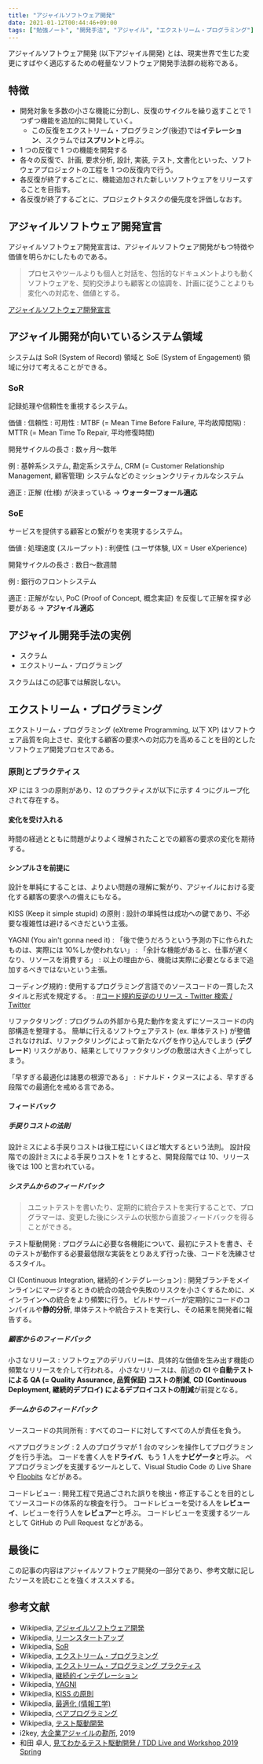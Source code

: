 ```yaml
---
title: "アジャイルソフトウェア開発"
date: 2021-01-12T00:44:46+09:00
tags: ["勉強ノート", "開発手法", "アジャイル", "エクストリーム・プログラミング"]
---
```


アジャイルソフトウェア開発 (以下アジャイル開発) とは、現実世界で生じた変更にすばやく適応するための軽量なソフトウェア開発手法群の総称である。

<!-- TODO リーンスタートアップについて補足 -->

## 特徴

- 開発対象を多数の小さな機能に分割し、反復のサイクルを繰り返すことで 1 つずつ機能を追加的に開発していく。
  - この反復をエクストリーム・プログラミング(後述)では**イテレーション**、スクラムでは**スプリント**と呼ぶ。
- 1 つの反復で 1 つの機能を開発する
- 各々の反復で、計画, 要求分析, 設計, 実装, テスト, 文書化といった、ソフトウェアプロジェクトの工程を 1 つの反復内で行う。
- 各反復が終了するごとに、機能追加された新しいソフトウェアをリリースすることを目指す。
- 各反復が終了するごとに、プロジェクトタスクの優先度を評価しなおす。

## アジャイルソフトウェア開発宣言

アジャイルソフトウェア開発宣言は、アジャイルソフトウェア開発がもつ特徴や価値を明らかにしたものである。

> プロセスやツールよりも個人と対話を、包括的なドキュメントよりも動くソフトウェアを、契約交渉よりも顧客との協調を、計画に従うことよりも変化への対応を、価値とする。

[アジャイルソフトウェア開発宣言](https://agilemanifesto.org/iso/ja/manifesto.html)

## アジャイル開発が向いているシステム領域

システムは SoR (System of Record) 領域と SoE (System of Engagement) 領域に分けて考えることができる。

### SoR

記録処理や信頼性を重視するシステム。

<!-- prettier-ignore-start -->
価値
: 信頼性
: 可用性
  : MTBF (= Mean Time Before Failure, 平均故障間隔)
  : MTTR (= Mean Time To Repair, 平均修復時間)
<!-- prettier-ignore-end -->

開発サイクルの長さ
: 数ヶ月〜数年

例
: 基幹系システム, 勘定系システム, 
CRM (= Customer Relationship Management, 顧客管理) システムなどのミッションクリティカルなシステム

適正
: 正解 (仕様) が決まっている → **ウォーターフォール適応**

### SoE

サービスを提供する顧客との繋がりを実現するシステム。

価値
: 処理速度 (スループット)
: 利便性 (ユーザ体験, UX = User eXperience)

開発サイクルの長さ
: 数日〜数週間

例
: 銀行のフロントシステム

適正
: 正解がない, PoC (Proof of Concept, 概念実証) を反復して正解を探す必要がある → **アジャイル適応**

## アジャイル開発手法の実例

- スクラム
- エクストリーム・プログラミング

スクラムはこの記事では解説しない。

## エクストリーム・プログラミング

エクストリーム・プログラミング (eXtreme Programming, 以下 XP) はソフトウェア品質を向上させ、変化する顧客の要求への対応力を高めることを目的としたソフトウェア開発プロセスである。

### 原則とプラクティス

XP には 3 つの原則があり、12 のプラクティスが以下に示す 4 つにグループ化されて存在する。

#### 変化を受け入れる

時間の経過とともに問題がよりよく理解されたことでの顧客の要求の変化を期待する。

#### シンプルさを前提に

設計を単純にすることは、よりよい問題の理解に繋がり、アジャイルにおける変化する顧客の要求への備えにもなる。

KISS (Keep it simple stupid) の原則
: 設計の単純性は成功への鍵であり、不必要な複雑性は避けるべきだという主張。

YAGNI (You ain't gonna need it)
: 「後で使うだろうという予測の下に作られたものは、実際には 10%しか使われない」
: 「余計な機能があると、仕事が遅くなり、リソースを消費する」
: 以上の理由から、機能は実際に必要となるまで追加するべきではないという主張。

コーディング規約
: 使用するプログラミング言語でのソースコードの一貫したスタイルと形式を規定する。
: [#コード規約反逆のリリース - Twitter 検索 / Twitter](https://twitter.com/hashtag/%E3%82%B3%E3%83%BC%E3%83%89%E8%A6%8F%E7%B4%84%E5%8F%8D%E9%80%86%E3%81%AE%E3%83%AA%E3%83%AA%E3%83%BC%E3%82%B9?lang=ja)

リファクタリング
: プログラムの外部から見た動作を変えずにソースコードの内部構造を整理する。
簡単に行えるソフトウェアテスト (ex. 単体テスト) が整備されなければ、リファクタリングによって新たなバグを作り込んでしまう (**デグレード**) リスクがあり、結果としてリファクタリングの敷居は大きく上がってしまう。

「早すぎる最適化は諸悪の根源である」
: ドナルド・クヌースによる、早すぎる段階での最適化を戒める言である。

#### フィードバック

##### 手戻りコストの法則

設計ミスによる手戻りコストは後工程にいくほど増大するという法則。
設計段階での設計ミスによる手戻りコストを 1 とすると、開発段階では 10、リリース後では 100 と言われている。

##### システムからのフィードバック

> ユニットテストを書いたり、定期的に統合テストを実行することで、プログラマーは、変更した後にシステムの状態から直接フィードバックを得ることができる。

テスト駆動開発
: プログラムに必要な各機能について、最初にテストを書き、そのテストが動作する必要最低限な実装をとりあえず行った後、コードを洗練させるスタイル。

CI (Continuous Integration, 継続的インテグレーション)
: 開発ブランチをメインラインにマージするときの統合の競合や失敗のリスクを小さくするために、メインラインへの統合をより頻繁に行う。
ビルドサーバーが定期的にコードのコンパイルや**静的分析**, 単体テストや統合テストを実行し、その結果を開発者に報告する。

##### 顧客からのフィードバック

小さなリリース
: ソフトウェアのデリバリーは、具体的な価値を生み出す機能の頻繁なリリースを介して行われる。
小さなリリースは、前述の **CI** や**自動テストによる QA (= Quality Assurance, 品質保証) コストの削減**, **CD (Continuous Deployment, 継続的デプロイ) によるデプロイコストの削減**が前提となる。

##### チームからのフィードバック

ソースコードの共同所有
: すべてのコードに対してすべての人が責任を負う。

ペアプログラミング
: 2 人のプログラマが 1 台のマシンを操作してプログラミングを行う手法。
コードを書く人を**ドライバ**、もう 1 人を**ナビゲータ**と呼ぶ。
ペアプログラミングを支援するツールとして、Visual Studio Code の Live Share や [Floobits](https://floobits.com) などがある。

コードレビュー
: 開発工程で見過ごされた誤りを検出・修正することを目的としてソースコードの体系的な検査を行う。
コードレビューを受ける人を**レビューイ**、レビューを行う人を**レビュアー**と呼ぶ。
コードレビューを支援するツールとして GitHub の Pull Request などがある。

<!-- TODO アジャイルのジレンマについて書く -->
<!-- TODO 心理的安全性について書く -->

## 最後に

この記事の内容はアジャイルソフトウェア開発の一部分であり、参考文献に記したソースを読むことを強くオススメする。

## 参考文献

- Wikipedia, [アジャイルソフトウェア開発](https://ja.wikipedia.org/wiki/%E3%82%A2%E3%82%B8%E3%83%A3%E3%82%A4%E3%83%AB%E3%82%BD%E3%83%95%E3%83%88%E3%82%A6%E3%82%A7%E3%82%A2%E9%96%8B%E7%99%BA)
- Wikipedia, [リーンスタートアップ]()
- Wikipedia, [SoR](https://ja.wikipedia.org/wiki/SoR)
- Wikipedia, [エクストリーム・プログラミング](https://ja.wikipedia.org/wiki/%E3%82%A8%E3%82%AF%E3%82%B9%E3%83%88%E3%83%AA%E3%83%BC%E3%83%A0%E3%83%BB%E3%83%97%E3%83%AD%E3%82%B0%E3%83%A9%E3%83%9F%E3%83%B3%E3%82%B0)
- Wikipedia, [エクストリーム・プログラミング プラクティス](https://ja.wikipedia.org/wiki/%E3%82%A8%E3%82%AF%E3%82%B9%E3%83%88%E3%83%AA%E3%83%BC%E3%83%A0%E3%83%BB%E3%83%97%E3%83%AD%E3%82%B0%E3%83%A9%E3%83%9F%E3%83%B3%E3%82%B0_%E3%83%97%E3%83%A9%E3%82%AF%E3%83%86%E3%82%A3%E3%82%B9)
- Wikipedia, [継続的インテグレーション](https://ja.wikipedia.org/wiki/%E7%B6%99%E7%B6%9A%E7%9A%84%E3%82%A4%E3%83%B3%E3%83%86%E3%82%B0%E3%83%AC%E3%83%BC%E3%82%B7%E3%83%A7%E3%83%B3)
- Wikipedia, [YAGNI](https://ja.wikipedia.org/wiki/YAGNI)
- Wikipedia, [KISS の原則](https://ja.wikipedia.org/wiki/KISS%E3%81%AE%E5%8E%9F%E5%89%87)
- Wikipedia, [最適化 (情報工学)](https://ja.wikipedia.org/wiki/%E6%9C%80%E9%81%A9%E5%8C%96_(%E6%83%85%E5%A0%B1%E5%B7%A5%E5%AD%A6))
- Wikipedia, [ペアプログラミング](https://ja.wikipedia.org/wiki/%E3%83%9A%E3%82%A2%E3%83%97%E3%83%AD%E3%82%B0%E3%83%A9%E3%83%9F%E3%83%B3%E3%82%B0)
- Wikipedia, [テスト駆動開発](https://ja.wikipedia.org/wiki/%E3%83%86%E3%82%B9%E3%83%88%E9%A7%86%E5%8B%95%E9%96%8B%E7%99%BA)
- i2key, [大企業アジャイルの勘所](https://www.slideshare.net/i2key/devlovex), 2019
- 和田 卓人, [見てわかるテスト駆動開発 / TDD Live and Workshop 2019 Spring](https://speakerdeck.com/twada/tdd-live-and-workshop-2019-spring)
